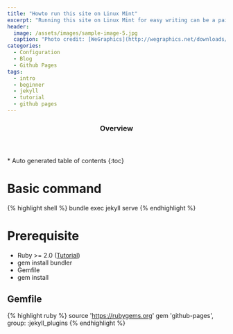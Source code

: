 ```yaml
---
title: "Howto run this site on Linux Mint"
excerpt: "Running this site on Linux Mint for easy writing can be a pain in the ass. This blog will help with this"
header:
  image: /assets/images/sample-image-5.jpg
  caption: "Photo credit: [WeGraphics](http://wegraphics.net/downloads/free-ultimate-blurred-background-pack/)"
categories:
  - Configuration
  - Blog
  - Github Pages
tags:
  - intro
  - beginner
  - jekyll
  - tutorial
  - github pages
---
```


<section id="table-of-contents" class="toc">
  <header>
    <h3>Overview</h3>
  </header>
<div id="drawer" markdown="1">
*  Auto generated table of contents
{:toc}
</div>
</section><!-- /#table-of-contents -->

# Basic command

{% highlight shell %}
bundle exec jekyll serve
{% endhighlight %}

# Prerequisite
* Ruby >= 2.0 ([Tutorial](http://tecadmin.net/install-ruby-on-rails-on-ubuntu/#))
* gem install bundler
* Gemfile
* gem install

## Gemfile
{% highlight ruby %}
source 'https://rubygems.org'
gem 'github-pages', group: :jekyll_plugins
{% endhighlight %}
